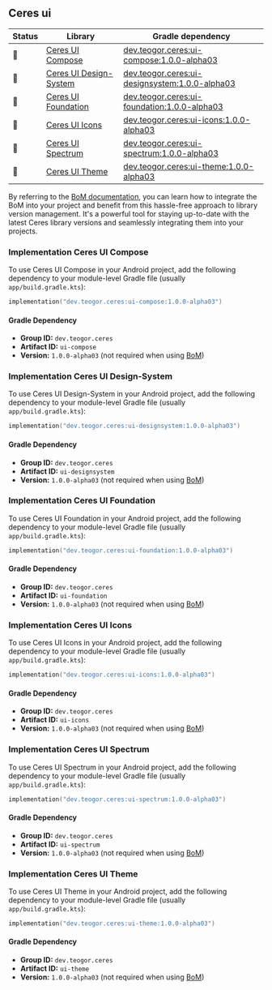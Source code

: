 ## Ceres ui

| Status | Library | Gradle dependency |
| ------ | ------- | ----------------- |
| 🧪 | [Ceres UI Compose](/ui/compose) | [dev.teogor.ceres:ui-compose:1.0.0-alpha03](#implementation-ceres-ui-compose) |
| 🧪 | [Ceres UI Design-System](/ui/designsystem) | [dev.teogor.ceres:ui-designsystem:1.0.0-alpha03](#implementation-ceres-ui-design-system) |
| 🧪 | [Ceres UI Foundation](/ui/foundation) | [dev.teogor.ceres:ui-foundation:1.0.0-alpha03](#implementation-ceres-ui-foundation) |
| 🧪 | [Ceres UI Icons](/ui/icons) | [dev.teogor.ceres:ui-icons:1.0.0-alpha03](#implementation-ceres-ui-icons) |
| 🧪 | [Ceres UI Spectrum](/ui/spectrum) | [dev.teogor.ceres:ui-spectrum:1.0.0-alpha03](#implementation-ceres-ui-spectrum) |
| 🧪 | [Ceres UI Theme](/ui/theme) | [dev.teogor.ceres:ui-theme:1.0.0-alpha03](#implementation-ceres-ui-theme) |

By referring to the [BoM documentation](/docs/bom/versions.md), you can learn how to integrate the BoM into your project and benefit from this hassle-free approach to library version management. It's a powerful tool for staying up-to-date with the latest Ceres library versions and seamlessly integrating them into your projects.


### Implementation Ceres UI Compose

To use Ceres UI Compose in your Android project, add the following dependency to your module-level Gradle file (usually `app/build.gradle.kts`):

```kotlin
implementation("dev.teogor.ceres:ui-compose:1.0.0-alpha03")
```

#### Gradle Dependency

- **Group ID:** `dev.teogor.ceres`
- **Artifact ID:** `ui-compose`
- **Version:** `1.0.0-alpha03` (not required when using [BoM](/docs/bom/versions.md))

### Implementation Ceres UI Design-System

To use Ceres UI Design-System in your Android project, add the following dependency to your module-level Gradle file (usually `app/build.gradle.kts`):

```kotlin
implementation("dev.teogor.ceres:ui-designsystem:1.0.0-alpha03")
```

#### Gradle Dependency

- **Group ID:** `dev.teogor.ceres`
- **Artifact ID:** `ui-designsystem`
- **Version:** `1.0.0-alpha03` (not required when using [BoM](/docs/bom/versions.md))

### Implementation Ceres UI Foundation

To use Ceres UI Foundation in your Android project, add the following dependency to your module-level Gradle file (usually `app/build.gradle.kts`):

```kotlin
implementation("dev.teogor.ceres:ui-foundation:1.0.0-alpha03")
```

#### Gradle Dependency

- **Group ID:** `dev.teogor.ceres`
- **Artifact ID:** `ui-foundation`
- **Version:** `1.0.0-alpha03` (not required when using [BoM](/docs/bom/versions.md))

### Implementation Ceres UI Icons

To use Ceres UI Icons in your Android project, add the following dependency to your module-level Gradle file (usually `app/build.gradle.kts`):

```kotlin
implementation("dev.teogor.ceres:ui-icons:1.0.0-alpha03")
```

#### Gradle Dependency

- **Group ID:** `dev.teogor.ceres`
- **Artifact ID:** `ui-icons`
- **Version:** `1.0.0-alpha03` (not required when using [BoM](/docs/bom/versions.md))

### Implementation Ceres UI Spectrum

To use Ceres UI Spectrum in your Android project, add the following dependency to your module-level Gradle file (usually `app/build.gradle.kts`):

```kotlin
implementation("dev.teogor.ceres:ui-spectrum:1.0.0-alpha03")
```

#### Gradle Dependency

- **Group ID:** `dev.teogor.ceres`
- **Artifact ID:** `ui-spectrum`
- **Version:** `1.0.0-alpha03` (not required when using [BoM](/docs/bom/versions.md))

### Implementation Ceres UI Theme

To use Ceres UI Theme in your Android project, add the following dependency to your module-level Gradle file (usually `app/build.gradle.kts`):

```kotlin
implementation("dev.teogor.ceres:ui-theme:1.0.0-alpha03")
```

#### Gradle Dependency

- **Group ID:** `dev.teogor.ceres`
- **Artifact ID:** `ui-theme`
- **Version:** `1.0.0-alpha03` (not required when using [BoM](/docs/bom/versions.md))


